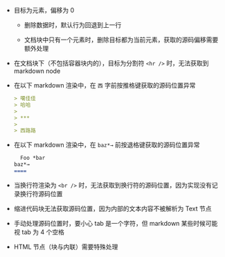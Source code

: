 - 目标为元素，偏移为 0
  
  - 删除数据时，默认行为回退到上一行
  
  - 文档块中只有一个元素时，删除目标都为当前元素，获取的源码偏移需要额外处理

- 在文档块下（不包括容器块内的），目标为分割符 `<hr />` 时，无法获取到 markdown node

- 在以下 markdown 渲染中，在 `西` 字前按推格键获取的源码位置异常

  ```md
  > 噶佳佳
  > 哈哈
  >
  > ***
  >
  > 西路路
  ```

- 在以下 markdown 渲染中，在 `baz*→` 前按退格键获取的源码位置异常

  ```md
    Foo *bar
  baz*→
  ====
  ```

- 当换行符渲染为 `<br />` 时，无法获取到换行符的源码位置，因为实现没有记录换行符源码位置

- 缩进代码块无法获取源码位置，因为内部的文本内容不被解析为 Text 节点

- 手动处理源码位置时，要小心 tab 是一个字符，但 markdown 某些时候可能视 tab 为 4 个空格

- HTML 节点（块与内联）需要特殊处理
